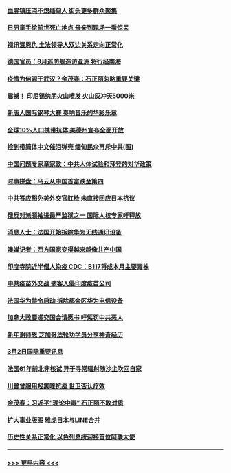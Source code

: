 #### [血腥镇压浇不熄缅甸人 街头更多群众聚集](../pages/prog202/a103065822.md?t=03031551) 
#### [日男童手绘前世死亡地点 母亲到现场一看惊呆](../pages/prog202/a103065830.md?t=03031551) 
#### [视讯泯恩仇 土法领导人双边关系走向正常化](../pages/prog202/a103065800.md?t=03031551) 
#### [德国官员：8月巡防舰造访亚洲 将行经南海](../pages/prog202/a103065708.md?t=03031551) 
#### [疫情为何源于武汉？余茂春：石正丽忽略重要关键](../pages/prog202/a103065682.md?t=03031551) 
#### [震撼！ 印尼锡纳朋火山喷发 火山灰冲天5000米](../pages/prog202/a103065207.md?t=03031551) 
#### [新唐人国际钢琴大赛 奏响音乐的华彩乐章](../pages/prog202/a103065639.md?t=03031551) 
#### [全球10%人口携带抗体 美德州宣布全面开放](../pages/prog202/a103065617.md?t=03031551) 
#### [捡到带简体中文催泪弹壳 缅甸民众再斥中共(图)](../pages/prog202/a103065601.md?t=03031551) 
#### [中国问题专家章家敦：中共人体试验和拜登的对华政策](../pages/prog202/a103065589.md?t=03031551) 
#### [时事拼盘：马云从中国首富跌至第四](../pages/prog202/a103065598.md?t=03031551) 
#### [中共答应豁免美外交官肛检 未直接回应日本抗议](../pages/prog202/a103065543.md?t=03031551) 
#### [俄反对派领袖进最严监狱之一 国际人权专家吁释放](../pages/prog202/a103065345.md?t=03031551) 
#### [消息人士：法国开始拆除华为无线通讯设备](../pages/prog202/a103065529.md?t=03031551) 
#### [澳媒记者：西方国家变得越来越像共产中国](../pages/prog202/a103065521.md?t=03031551) 
#### [印度寺院近半僧人染疫 CDC：B117将成本月主要毒株](../pages/prog202/a103065432.md?t=03031551) 
#### [中共疫苗外交战 骇客入侵印度疫苗公司](../pages/prog202/a103065393.md?t=03031551) 
#### [法国华为禁令启动 拆除都会区华为电信设备](../pages/prog202/a103065383.md?t=03031551) 
#### [加拿大政要递交国会请愿书 吁惩罚中共恶人](../pages/prog202/a103064951.md?t=03031551) 
#### [新年谢师恩 芝加哥法轮功学员分享神奇经历](../pages/prog202/a103065301.md?t=03031551) 
#### [3月2日国际重要讯息](../pages/prog202/a103065236.md?t=03031551) 
#### [法国61年前北非核试 异于寻常辐射随沙尘吹回自家](../pages/prog202/a103065165.md?t=03031551) 
#### [川普曾服用羟氯喹抗疫 世卫否认疗效](../pages/prog202/a103065113.md?t=03031551) 
#### [余茂春：习近平“理论中毒” 石正丽不敢对质](../pages/prog202/a103065083.md?t=03031551) 
#### [扩大事业版图 雅虎日本与LINE合并](../pages/prog202/a103065040.md?t=03031551) 
#### [历史性关系正常化 以色列总统迎接首位阿联大使](../pages/prog202/a103065027.md?t=03031551) 

----
#### [ >>> 更早内容 <<< ](../indexes/prog202-earlier.md)
